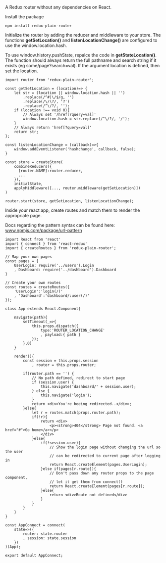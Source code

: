 A Redux router without any dependencies on React.

Install the package
```
npm install redux-plain-router
```

Initialize the router by adding the reducer and middleware to your store. The functions **getSetLocation()** and **listenLocationChange()** are configured to use the window.location.hash.

To use window.history.pushState, repalce the code in **getStateLocation()**. The function should always return the full pathname and search string if it exists (eg some/page?search=val).
If the argument location is defined, then set the location.
```
import router from 'redux-plain-router';
 
const getSetLocation = (location)=> {
    let str = (location || window.location.hash || '')
        .replace(/^#|\/$/g, '')
        .replace(/\/\?/, '?')
        .replace(/^\/?/, '');
    if (location !== void 0){
        // Always set '/href[?query=val]'
        window.location.hash = str.replace(/^\/?/, '/');
    }
    // Always return 'href[?query=val]'
    return str;
};
 
const listenLocationChange = (callback)=>{
    window.addEventListener('hashchange', callback, false);
}
 
const store = createStore(
    combineReducers({
      [router.NAME]:router.reducer,
      ...
    }),
    initialState,
    applyMiddleware([..., router.middleware(getSetLocation)])
)
 
router.start(store, getSetLocation, listenLocationChange);
```
  

Inside your react app, create routes and match them to render the appropriate page.

Docs regarding the pattern syntax can be found here: www.npmjs.com/package/url-pattern
```
import React from 'react'
import { connect } from 'react-redux'
import { createRoutes } from 'redux-plain-router';
 
// Map your own pages
const pages = {
    UserLogin: require('../users').Login
    , Dashboard: require('../dashboard').Dashboard
}
 
// Create your own routes 
const routes = createRoutes({
    'UserLogin':'login(/)'
    , 'Dashboard':'dashboard/:user(/)'
});
 
class App extends React.Component{
 
    navigate(path){
        setTimeout(_=>{
            this.props.dispatch({
                type:'ROUTER_LOCATION_CHANGE'
                , payload:{ path }
            });
        },0)
    }
     
    render(){
        const session = this.props.session
            , router = this.props.router;
 
        if(router.path == '') {
            // No path defined, redirect to start page
            if (session.user) {
                this.navigate('dashboard/' + session.user);
            } else {
                this.navigate('login');
            }
            return <div>You're beeing redirected..</div>;
        }else{
            let r = routes.match(props.router.path);
            if(!r){
                return <div>
                    <p><strong>404</strong> Page not found. <a href="#">Go home</a></p>
                </div>
            }else{
                if(!session.user){
                    // Show the login page without changing the url so the user 
                    // can be redirected to current page after logging in
                    return React.createElement(pages.UserLogin);
                }else if(pages[r.route]){
                    // Don't pass down any router props to the page component, 
                    // let it get them from connect()
                    return React.createElement(pages[r.route]);
                }else{
                    return <div>Route not defined</div>
                }
            }
        }
    }
}
 
const AppConnect = connect(
    state=>({
        router: state.router
        , session: state.session
    })
)(App);
 
export default AppConnect;
```

